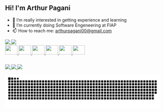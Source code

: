 ## Hi! I'm Arthur Pagani
- 👀 I’m really interested in getting experience and learning
- 🌱 I’m currently doing Software Engeneering at FIAP
- 📫 How to reach me: arthurpagani00@gmail.com

<div>
  <a href="https://github.com/acpagani">
  <img height="180em" src="https://github-readme-streak-stats.herokuapp.com/?user=acpagani&theme=tokyonight&hide_border=true"> 
  <img height="180em" src="https://github-readme-stats.vercel.app/api/top-langs/?username=acpagani&theme=tokyonight&show_icons=true&hide_border=true&layout=compact">
</div>

<div>
  <img align="center' alt="arthur_python" height="30" width="40" src="https://cdn.jsdelivr.net/gh/devicons/devicon@latest/icons/python/python-original.svg" />
  <img align="center' alt="arthur_python" height="30" width="40" src="https://cdn.jsdelivr.net/gh/devicons/devicon@latest/icons/javascript/javascript-original.svg" />
  <img align="center' alt="arthur_python" height="30" width="40" src="https://cdn.jsdelivr.net/gh/devicons/devicon@latest/icons/html5/html5-original.svg" />
  <img align="center' alt="arthur_python" height="30" width="40" src="https://cdn.jsdelivr.net/gh/devicons/devicon@latest/icons/css3/css3-original.svg" />
  <img align="center' alt="arthur_python" height="30" width="40" src="https://cdn.jsdelivr.net/gh/devicons/devicon@latest/icons/c/c-original.svg" />
  <img align="center' alt="arthur_python" height="30" width="40" src="https://cdn.jsdelivr.net/gh/devicons/devicon@latest/icons/csharp/csharp-original.svg" />   
</div>

##

<div>
  <a href="mailto:arthurpagani00@gmail.com">
    <img src="https://img.shields.io/badge/Gmail-D14836?style=for-the-badge&logo=gmail&logoColor=white">
  </a>
  <a href="https://www.instagram.com/arthurcotrick/">
    <img src="https://img.shields.io/badge/Instagram-E4405F?style=for-the-badge&logo=instagram&logoColor=white">
  </a>
  <a href="https://www.linkedin.com/in/arthur-pagani/">
    <img src="https://img.shields.io/badge/LinkedIn-0077B5?style=for-the-badge&logo=linkedin&logoColor=white">
  </a>
</div>

![snake gif](https://github.com/acpagani/acpagani/blob/output/github-contribution-grid-snake-dark.svg)
